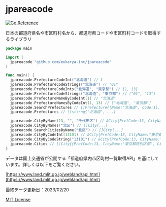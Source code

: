 # jpareacode

[![Go Reference](https://pkg.go.dev/badge/github.com/eukarya-inc/jpareacode.svg)](https://pkg.go.dev/github.com/eukarya-inc/jpareacode)

日本の都道府県名や市区町村名から、都道府県コードや市区町村コードを取得するライブラリ

```go
package main

import (
  jpareacode "github.com/eukarya-inc/jpareacode"
)

func main() {
  jpareacode.PrefectureCodeInt("北海道") // 1
  jpareacode.PrefectureCodeStrings("北海道") // "01"
  jpareacode.PrefectureCodeInts("北海道", "東京都") // [1, 13]
  jpareacode.PrefectureCodeStrings("北海道", "東京都") // ["01", "13"]
  jpareacode.PrefectureNameByCodeInt(1) // "北海道"
  jpareacode.PrefectureNamesByCodeInt(1, 13) // ["北海道", "東京都"]
  jpareacode.SearchPrefectures // []Prefecture{{Name:"北海道", Code:1}, ...}
  jpareacode.Prefectures // []stirng{"北海道", ...}

  jpareacode.CityByName(13, "", "千代田区") // &City{PrefCode:13, CityName:"東京都特別区部", CityCode:13100, WardName:"千代田区", WardCode:13101}
  jpareacode.CityByNames("北区") // []City{...}
  jpareacode.SearchCitiesByName("北区") // []City{...}
  jpareacode.CityByCodeInt(13101) // &City{PrefCode:13, CityName:"東京都特別区部", CityCode:13100, WardName:"千代田区", WardCode:13101}
  jpareacode.CityByCodeString("13101") // &City{PrefCode:13, CityName:"東京都特別区部", CityCode:13100, WarName:"千代田区", WardCode:13101}
  jpareacode.Cities // []City{{PrefCode:13, CityName:"東京都特別区部", CityCode:13100, WardName:"千代田区", WardCode:13101}, ...}
}
```

データは国土交通省が公開する「都道府県内市区町村一覧取得API」を基にしています。詳しくは以下をご覧ください。

[https://www.land.mlit.go.jp/webland/api.html](https://www.land.mlit.go.jp/webland/api.html)

最終データ更新日：2023/02/20

[MIT License](LICENSE)

